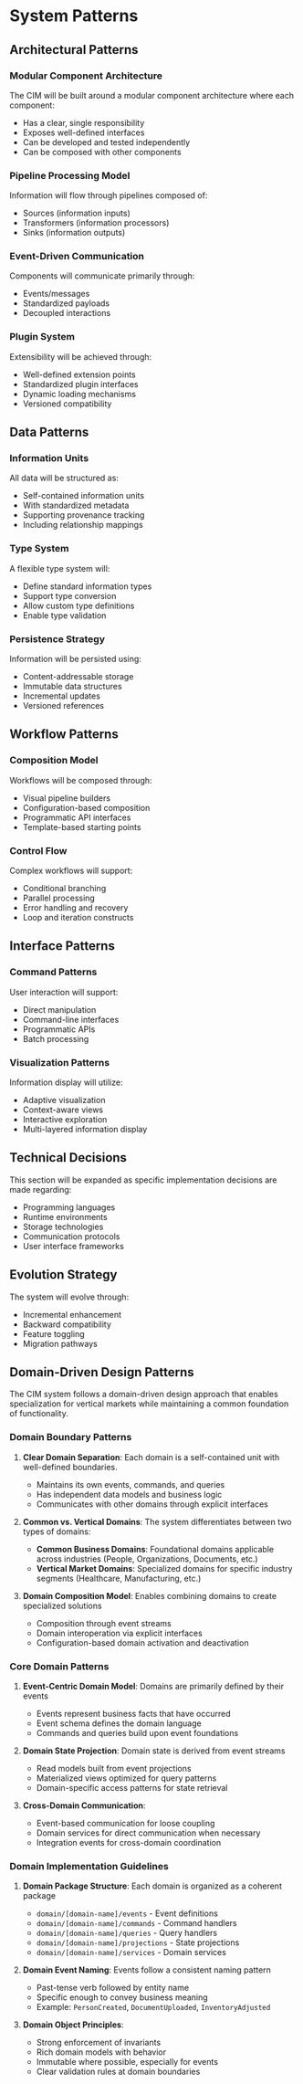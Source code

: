 # System Patterns

## Architectural Patterns

### Modular Component Architecture
The CIM will be built around a modular component architecture where each component:
- Has a clear, single responsibility
- Exposes well-defined interfaces
- Can be developed and tested independently
- Can be composed with other components

### Pipeline Processing Model
Information will flow through pipelines composed of:
- Sources (information inputs)
- Transformers (information processors)
- Sinks (information outputs)

### Event-Driven Communication
Components will communicate primarily through:
- Events/messages
- Standardized payloads
- Decoupled interactions

### Plugin System
Extensibility will be achieved through:
- Well-defined extension points
- Standardized plugin interfaces
- Dynamic loading mechanisms
- Versioned compatibility

## Data Patterns

### Information Units
All data will be structured as:
- Self-contained information units
- With standardized metadata
- Supporting provenance tracking
- Including relationship mappings

### Type System
A flexible type system will:
- Define standard information types
- Support type conversion
- Allow custom type definitions
- Enable type validation

### Persistence Strategy
Information will be persisted using:
- Content-addressable storage
- Immutable data structures
- Incremental updates
- Versioned references

## Workflow Patterns

### Composition Model
Workflows will be composed through:
- Visual pipeline builders
- Configuration-based composition
- Programmatic API interfaces
- Template-based starting points

### Control Flow
Complex workflows will support:
- Conditional branching
- Parallel processing
- Error handling and recovery
- Loop and iteration constructs

## Interface Patterns

### Command Patterns
User interaction will support:
- Direct manipulation
- Command-line interfaces
- Programmatic APIs
- Batch processing

### Visualization Patterns
Information display will utilize:
- Adaptive visualization
- Context-aware views
- Interactive exploration
- Multi-layered information display

## Technical Decisions

This section will be expanded as specific implementation decisions are made regarding:
- Programming languages
- Runtime environments
- Storage technologies
- Communication protocols
- User interface frameworks

## Evolution Strategy

The system will evolve through:
- Incremental enhancement
- Backward compatibility
- Feature toggling
- Migration pathways

## Domain-Driven Design Patterns

The CIM system follows a domain-driven design approach that enables specialization for vertical markets while maintaining a common foundation of functionality.

### Domain Boundary Patterns

1. **Clear Domain Separation**: Each domain is a self-contained unit with well-defined boundaries.
   - Maintains its own events, commands, and queries
   - Has independent data models and business logic
   - Communicates with other domains through explicit interfaces

2. **Common vs. Vertical Domains**: The system differentiates between two types of domains:
   - **Common Business Domains**: Foundational domains applicable across industries (People, Organizations, Documents, etc.)
   - **Vertical Market Domains**: Specialized domains for specific industry segments (Healthcare, Manufacturing, etc.)

3. **Domain Composition Model**: Enables combining domains to create specialized solutions
   - Composition through event streams
   - Domain interoperation via explicit interfaces
   - Configuration-based domain activation and deactivation

### Core Domain Patterns

1. **Event-Centric Domain Model**: Domains are primarily defined by their events
   - Events represent business facts that have occurred
   - Event schema defines the domain language
   - Commands and queries build upon event foundations

2. **Domain State Projection**: Domain state is derived from event streams
   - Read models built from event projections
   - Materialized views optimized for query patterns
   - Domain-specific access patterns for state retrieval

3. **Cross-Domain Communication**:
   - Event-based communication for loose coupling
   - Domain services for direct communication when necessary
   - Integration events for cross-domain coordination

### Domain Implementation Guidelines

1. **Domain Package Structure**: Each domain is organized as a coherent package
   - `domain/[domain-name]/events` - Event definitions
   - `domain/[domain-name]/commands` - Command handlers
   - `domain/[domain-name]/queries` - Query handlers
   - `domain/[domain-name]/projections` - State projections
   - `domain/[domain-name]/services` - Domain services

2. **Domain Event Naming**: Events follow a consistent naming pattern
   - Past-tense verb followed by entity name
   - Specific enough to convey business meaning
   - Example: `PersonCreated`, `DocumentUploaded`, `InventoryAdjusted`

3. **Domain Object Principles**:
   - Strong enforcement of invariants
   - Rich domain models with behavior
   - Immutable where possible, especially for events
   - Clear validation rules at domain boundaries 